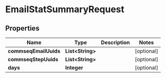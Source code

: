 

# EmailStatSummaryRequest


## Properties

| Name | Type | Description | Notes |
|------------ | ------------- | ------------- | -------------|
|**commseqEmailUuids** | **List&lt;String&gt;** |  |  [optional] |
|**commseqStepUuids** | **List&lt;String&gt;** |  |  [optional] |
|**days** | **Integer** |  |  [optional] |



